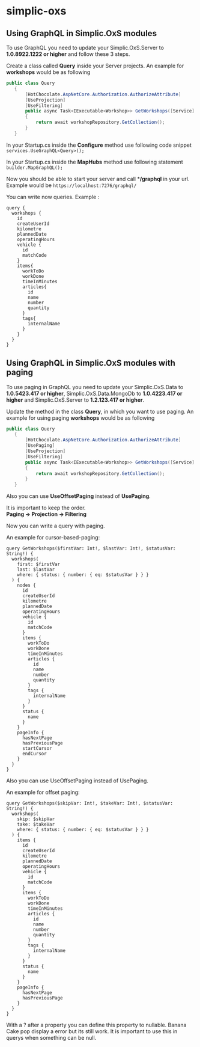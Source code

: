 # simplic-oxs


## Using GraphQL in Simplic.OxS modules

To use GraphQL you need to update your Simplic.OxS.Server to  **1.0.8922.1222 or higher** and follow these 3 steps.

 Create a class called **Query** inside your Server projects. An example for **workshops** would be as following
 ```cs
public class Query
	{
		[HotChocolate.AspNetCore.Authorization.AuthorizeAttribute]
		[UseProjection]
		[UseFiltering]
		public async Task<IExecutable<Workshop>> GetWorkshops([Service] IWorkshopRepository workshopRepository)
		{
			return await workshopRepository.GetCollection();
		}
	}
```
In your Startup.cs inside the **Configure** method use following code snippet `services.UseGraphQL<Query>();`

 In your Startup.cs inside the **MapHubs** method use following statement `builder.MapGraphQL();`

Now you should be able to start your server and call ***/graphql** in your url.
Example would be `https://localhost:7276/graphql/` 

You can write now queries. 
Example : 

    query {
	  workshops {
		id
		createUserId
		kilometre
		plannedDate
		operatingHours
		vehicle {
		  id
		  matchCode
		}
		items{
		  workToDo
		  workDone
		  timeInMinutes
		  articles{
			id
		    name
			number
			quantity
		  }
		  tags{
			internalName
		  }
		}
	  }
	}

## Using GraphQL in Simplic.OxS modules with paging
To use paging in GraphQL you need to update your Simplic.OxS.Data to  **1.0.5423.417 or higher**, Simplic.OxS.Data.MongoDb to **1.0.4223.417 or higher** and Simplic.OxS.Server to **1.2.123.417 or higher**.

Update the method in the class **Query**, in which you want to use paging.
An example for using paging **workshops** would be as following
 ```cs
public class Query
	{
		[HotChocolate.AspNetCore.Authorization.AuthorizeAttribute]
		[UsePaging]
		[UseProjection]
		[UseFiltering]
		public async Task<IExecutable<Workshop>> GetWorkshops([Service] IWorkshopRepository workshopRepository)
		{
			return await workshopRepository.GetCollection();
		}
	}
```

Also you can use **UseOffsetPaging** instead of **UsePaging**.

It is important to keep the order.<br>**Paging -> Projection -> Filtering**

Now you can write a query with paging.

An example for cursor-based-paging:

	query GetWorkshops($firstVar: Int!, $lastVar: Int!, $statusVar: String!) {
  	  workshops(
    	first: $firstVar
    	last: $lastVar
    	where: { status: { number: { eq: $statusVar } } }
  	  ) {
    	nodes {
      	  id
      	  createUserId
      	  kilometre
      	  plannedDate
      	  operatingHours
      	  vehicle {
        	id
        	matchCode
      	  }
          items {
        	workToDo
        	workDone
        	timeInMinutes
        	articles {
          	  id
          	  name
          	  number
          	  quantity
        	}
        	tags {
          	  internalName
       		}
      	  }
      	  status {
            name
      	  }
        }
    	pageInfo {
      	  hasNextPage
      	  hasPreviousPage
		  startCursor
      	  endCursor
    	}
  	  }
	}

Also you can use UseOffsetPaging instead of UsePaging.

An example for offset paging:

	query GetWorkshops($skipVar: Int!, $takeVar: Int!, $statusVar: String!) {
  	  workshops(
    	skip: $skipVar
    	take: $takeVar
    	where: { status: { number: { eq: $statusVar } } }
  	  ) {
    	items {
      	  id
      	  createUserId
      	  kilometre
      	  plannedDate
      	  operatingHours
      	  vehicle {
        	id
        	matchCode
      	  }
          items {
        	workToDo
        	workDone
        	timeInMinutes
        	articles {
          	  id
          	  name
          	  number
          	  quantity
        	}
        	tags {
          	  internalName
       		}
      	  }
      	  status {
            name
      	  }
        }
    	pageInfo {
      	  hasNextPage
      	  hasPreviousPage
    	}
  	  }
	}


With a ? after a property you can define this property to nullable.
Banana Cake pop display a error but its still work.
It is important to use this in querys when something can be null.
